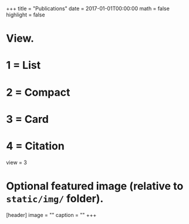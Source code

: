 +++
title = "Publications"
date = 2017-01-01T00:00:00
math = false
highlight = false

# View.
#   1 = List
#   2 = Compact
#   3 = Card
#   4 = Citation
view = 3

# Optional featured image (relative to `static/img/` folder).
[header]
image = ""
caption = ""
+++
